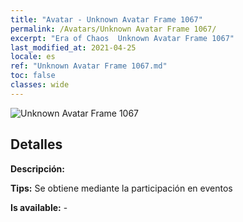 ```yaml
---
title: "Avatar - Unknown Avatar Frame 1067"
permalink: /Avatars/Unknown Avatar Frame 1067/
excerpt: "Era of Chaos  Unknown Avatar Frame 1067"
last_modified_at: 2021-04-25
locale: es
ref: "Unknown Avatar Frame 1067.md"
toc: false
classes: wide
---
```

 ![Unknown Avatar Frame 1067](/images/a/avatarFrame_67.png)

## Detalles

 **Descripción:**  

 **Tips:** Se obtiene mediante la participación en eventos 

 **Is available:**  - 

